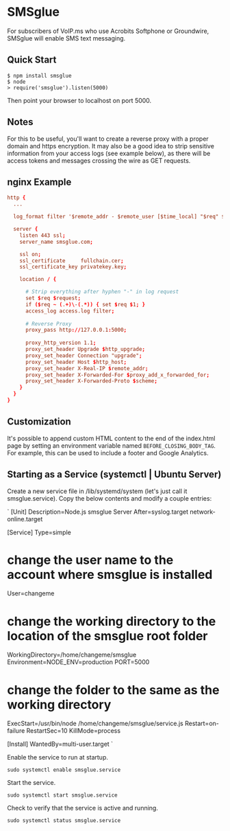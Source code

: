 # SMSglue

For subscribers of VoIP.ms who use Acrobits Softphone or Groundwire, SMSglue will enable SMS text messaging.

## Quick Start

```
$ npm install smsglue
$ node
> require('smsglue').listen(5000)
```

Then point your browser to localhost on port 5000.

## Notes

For this to be useful, you'll want to create a reverse proxy with a 
proper domain and https encryption. It may also be a good idea to
strip sensitive information from your access logs (see example below),
as there will be access tokens and messages crossing the wire as GET
requests. 

## nginx Example

```conf
http {
  ...

  log_format filter '$remote_addr - $remote_user [$time_local] "$req" $status $body_bytes_sent "$http_referer" "$http_user_agent"';

  server {
    listen 443 ssl;
    server_name smsglue.com;

    ssl on;
    ssl_certificate     fullchain.cer;
    ssl_certificate_key privatekey.key;

    location / {

      # Strip everything after hyphen "-" in log request
      set $req $request;
      if ($req ~ (.+)\-(.*)) { set $req $1; }
      access_log access.log filter;
      
      # Reverse Proxy
      proxy_pass http://127.0.0.1:5000;
      
      proxy_http_version 1.1;
      proxy_set_header Upgrade $http_upgrade;
      proxy_set_header Connection "upgrade";
      proxy_set_header Host $http_host;
      proxy_set_header X-Real-IP $remote_addr;
      proxy_set_header X-Forwarded-For $proxy_add_x_forwarded_for;
      proxy_set_header X-Forwarded-Proto $scheme;
    }
  }
}
```

## Customization

It's possible to append custom HTML content to the end of the index.html
page by setting an environment variable named `BEFORE_CLOSING_BODY_TAG`.
For example, this can be used to include a footer and Google Analytics.

## Starting as a Service (systemctl | Ubuntu Server)

Create a new service file in /lib/systemd/system (let's just call it smsglue.service).
Copy the below contents and modify a couple entries:

`
[Unit]
Description=Node.js smsglue Server
After=syslog.target network-online.target

[Service]
Type=simple
# change the user name to the account where smsglue is installed
User=changeme
# change the working directory to the location of the smsglue root folder
WorkingDirectory=/home/changeme/smsglue
Environment=NODE_ENV=production PORT=5000
# change the folder to the same as the working directory
ExecStart=/usr/bin/node /home/changeme/smsglue/service.js
Restart=on-failure
RestartSec=10
KillMode=process

[Install]
WantedBy=multi-user.target
`

Enable the service to run at startup.

`sudo systemctl enable smsglue.service`

Start the service.

`sudo systemctl start smsglue.service`

Check to verify that the service is active and running.

`sudo systemctl status smsglue.service`

